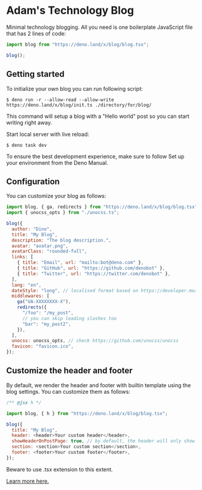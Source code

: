 # Adam's Technology Blog

Minimal technology blogging. All you need is one boilerplate JavaScript file that has 2 lines of code:

```javascript
import blog from "https://deno.land/x/blog/blog.tsx";

blog();
```

## Getting started
To initialize your own blog you can run following script:

```shell
$ deno run -r --allow-read --allow-write https://deno.land/x/blog/init.ts ./directory/for/blog/
```

This command will setup a blog with a "Hello world" post so you can start writing right away.

Start local server with live reload:

```shell
$ deno task dev
```

To ensure the best development experience, make sure to follow Set up your environment from the Deno Manual.

## Configuration
You can customize your blog as follows:

```javascript
import blog, { ga, redirects } from "https://deno.land/x/blog/blog.tsx";
import { unocss_opts } from "./unocss.ts";

blog({
  author: "Dino",
  title: "My Blog",
  description: "The blog description.",
  avatar: "avatar.png",
  avatarClass: "rounded-full",
  links: [
    { title: "Email", url: "mailto:bot@deno.com" },
    { title: "GitHub", url: "https://github.com/denobot" },
    { title: "Twitter", url: "https://twitter.com/denobot" },
  ],
  lang: "en",
  dateStyle: "long", // localised format based on https://developer.mozilla.org/en-US/docs/Web/JavaScript/Reference/Global_Objects/Intl/DateTimeFormat
  middlewares: [
    ga("UA-XXXXXXXX-X"),
    redirects({
      "/foo": "/my_post",
      // you can skip leading slashes too
      "bar": "my_post2",
    }),
  ],
  unocss: unocss_opts, // check https://github.com/unocss/unocss
  favicon: "favicon.ico",
});
```

## Customize the header and footer
By default, we render the header and footer with builtin template using the blog settings. You can customize them as follows:

```javascript
/** @jsx h */

import blog, { h } from "https://deno.land/x/blog/blog.tsx";

blog({
  title: "My Blog",
  header: <header>Your custom header</header>,
  showHeaderOnPostPage: true, // by default, the header will only show on home, set showHeaderOnPostPage to true to make it show on each post page
  section: <section>Your custom section</section>,
  footer: <footer>Your custom footer</footer>,
});
```

Beware to use .tsx extension to this extent.

[Learn more here.](https://github.com/denoland/deno_blog)
